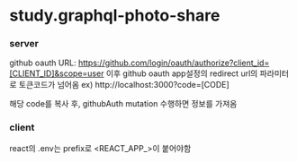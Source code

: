 # study.graphql-photo-share

### server

github oauth URL: https://github.com/login/oauth/authorize?client_id=[CLIENT_ID]&scope=user
이후 github oauth app설정의 redirect url의 파라미터로 토큰코드가 넘어옴
ex) http://localhost:3000?code=[CODE]

해당 code를 복사 후, githubAuth mutation 수행하면 정보를 가져옴

### client

react의 .env는 prefix로 <REACT_APP\_>이 붙어야함
